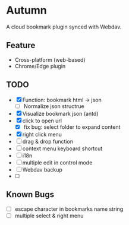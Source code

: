 # Autumn

A cloud bookmark plugin synced with Webdav.

## Feature

- Cross-platform (web-based)
- Chrome/Edge plugin

## TODO

- [x] Function: bookmark html -> json
  - [ ] Normalize json structrue
- [x] Visualize bookmark json (antd)
- [x] click to open url
  - [x] fix bug: select folder to expand content
- [x] right click menu
- [ ] drag & drop function
- [ ] context menu keyboard shortcut
- [ ] i18n
- [ ] multiple edit in control mode
- [ ] Webdav backup
- [ ]


## Known Bugs
- [ ] escape character in bookmarks name string
- [ ] multiple select & right menu
